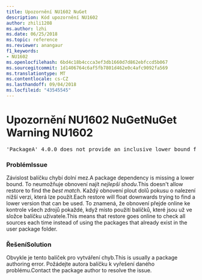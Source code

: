 ```yaml
---
title: Upozornění NU1602 NuGet
description: Kód upozornění NU1602
author: zhili1208
ms.author: lzhi
ms.date: 06/25/2018
ms.topic: reference
ms.reviewer: anangaur
f1_keywords:
- NU1602
ms.openlocfilehash: 6bd4c18b4ccca3ef3db1660d7d862ebfccd5b067
ms.sourcegitcommit: 1d1406764c6af5fb7801d462e0c4afc9092fa569
ms.translationtype: MT
ms.contentlocale: cs-CZ
ms.lasthandoff: 09/04/2018
ms.locfileid: "43545545"
---
```

# <a name="nuget-warning-nu1602"></a><span data-ttu-id="f1dd5-103">Upozornění NU1602 NuGet</span><span class="sxs-lookup"><span data-stu-id="f1dd5-103">NuGet Warning NU1602</span></span>

<pre>'PackageA' 4.0.0 does not provide an inclusive lower bound for dependency 'PackageB' (> 3.5.0). An approximate best match of 3.6.0 was resolved.</pre>

### <a name="issue"></a><span data-ttu-id="f1dd5-104">Problém</span><span class="sxs-lookup"><span data-stu-id="f1dd5-104">Issue</span></span>
<span data-ttu-id="f1dd5-105">Závislost balíčku chybí dolní mez.</span><span class="sxs-lookup"><span data-stu-id="f1dd5-105">A package dependency is missing a lower bound.</span></span> <span data-ttu-id="f1dd5-106">To neumožňuje obnovení najít *nejlepší shodu*.</span><span class="sxs-lookup"><span data-stu-id="f1dd5-106">This doesn't allow restore to find the *best match*.</span></span> <span data-ttu-id="f1dd5-107">Každý obnovení plout dolů pokusu o nalezení nižší verzi, která lze použít.</span><span class="sxs-lookup"><span data-stu-id="f1dd5-107">Each restore will float downwards trying to find a lower version that can be used.</span></span> <span data-ttu-id="f1dd5-108">To znamená, že obnovení přejde online ke kontrole všech zdrojů pokaždé, když místo použití balíčků, které jsou už ve složce balíčku uživatele.</span><span class="sxs-lookup"><span data-stu-id="f1dd5-108">This means that restore goes online to check all sources each time instead of using the packages that already exist in the user package folder.</span></span>

### <a name="solution"></a><span data-ttu-id="f1dd5-109">Řešení</span><span class="sxs-lookup"><span data-stu-id="f1dd5-109">Solution</span></span>
<span data-ttu-id="f1dd5-110">Obvykle je tento balíček pro vytváření chyb.</span><span class="sxs-lookup"><span data-stu-id="f1dd5-110">This is usually a package authoring error.</span></span> <span data-ttu-id="f1dd5-111">Požádejte autora balíčku k vyřešení daného problému.</span><span class="sxs-lookup"><span data-stu-id="f1dd5-111">Contact the package author to resolve the issue.</span></span>